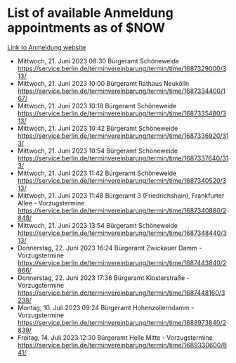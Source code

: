 # List of available Anmeldung appointments as of $NOW
[Link to Anmeldung website](https://service.berlin.de/terminvereinbarung/termin/tag.php?termin=1&anliegen[]=120686&dienstleisterlist=122210,122217,327316,122219,327312,122227,327314,122231,327346,122243,327348,122254,122252,329742,122260,329745,122262,329748,122271,327278,122273,327274,122277,327276,330436,122280,327294,122282,327290,122284,327292,122291,327270,122285,327266,122286,327264,122296,327268,150230,329760,122297,327286,122294,327284,122312,329763,122314,329775,122304,327330,122311,327334,122309,327332,317869,122281,327352,122279,329772,122283,122276,327324,122274,327326,122267,329766,122246,327318,122251,327320,122257,327322,122208,327298,122226,327300&herkunft=http%3A%2F%2Fservice.berlin.de%2Fdienstleistung%2F120686%2F)
- Mittwoch, 21. Juni 2023 08:30 Bürgeramt Schöneweide https://service.berlin.de/terminvereinbarung/termin/time/1687329000/313/
- Mittwoch, 21. Juni 2023 10:00 Bürgeramt Rathaus Neukölln https://service.berlin.de/terminvereinbarung/termin/time/1687334400/167/
- Mittwoch, 21. Juni 2023 10:18 Bürgeramt Schöneweide https://service.berlin.de/terminvereinbarung/termin/time/1687335480/313/
- Mittwoch, 21. Juni 2023 10:42 Bürgeramt Schöneweide https://service.berlin.de/terminvereinbarung/termin/time/1687336920/313/
- Mittwoch, 21. Juni 2023 10:54 Bürgeramt Schöneweide https://service.berlin.de/terminvereinbarung/termin/time/1687337640/313/
- Mittwoch, 21. Juni 2023 11:42 Bürgeramt Schöneweide https://service.berlin.de/terminvereinbarung/termin/time/1687340520/313/
- Mittwoch, 21. Juni 2023 11:48 Bürgeramt 3 (Friedrichshain), Frankfurter Allee - Vorzugstermine https://service.berlin.de/terminvereinbarung/termin/time/1687340880/2848/
- Mittwoch, 21. Juni 2023 13:54 Bürgeramt Schöneweide https://service.berlin.de/terminvereinbarung/termin/time/1687348440/313/
- Donnerstag, 22. Juni 2023 16:24 Bürgeramt Zwickauer Damm - Vorzugstermine https://service.berlin.de/terminvereinbarung/termin/time/1687443840/2866/
- Donnerstag, 22. Juni 2023 17:36 Bürgeramt Klosterstraße - Vorzugstermine https://service.berlin.de/terminvereinbarung/termin/time/1687448160/3238/
- Montag, 10. Juli 2023 09:24 Bürgeramt Hohenzollerndamm - Vorzugstermine https://service.berlin.de/terminvereinbarung/termin/time/1688973840/2839/
- Freitag, 14. Juli 2023 12:30 Bürgeramt Helle Mitte - Vorzugstermine https://service.berlin.de/terminvereinbarung/termin/time/1689330600/841/
